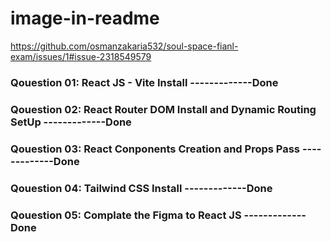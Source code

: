# image-in-readme

https://github.com/osmanzakaria532/soul-space-fianl-exam/issues/1#issue-2318549579

### Qouestion 01: React JS - Vite Install                             -------------Done
### Qouestion 02: React Router DOM Install and Dynamic Routing SetUp  -------------Done
### Qouestion 03: React Conponents Creation and Props Pass            -------------Done
### Qouestion 04: Tailwind CSS Install                                -------------Done
### Qouestion 05: Complate the Figma to React JS                      -------------Done
